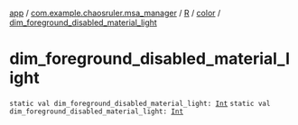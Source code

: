 [app](../../../index.md) / [com.example.chaosruler.msa_manager](../../index.md) / [R](../index.md) / [color](index.md) / [dim_foreground_disabled_material_light](.)

# dim_foreground_disabled_material_light

`static val dim_foreground_disabled_material_light: `[`Int`](https://kotlinlang.org/api/latest/jvm/stdlib/kotlin/-int/index.html)
`static val dim_foreground_disabled_material_light: `[`Int`](https://kotlinlang.org/api/latest/jvm/stdlib/kotlin/-int/index.html)